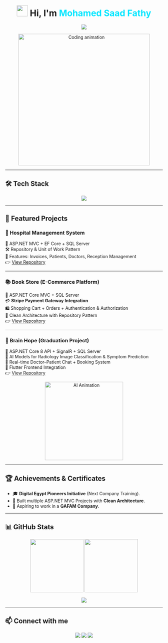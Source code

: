 <h1 align="center">
  <img src="https://media.giphy.com/media/hvRJCLFzcasrR4ia7z/giphy.gif" width="35">
  Hi, I'm <span style="color:#00E6FF">Mohamed Saad Fathy</span>
</h1>

<p align="center">
  <img src="https://readme-typing-svg.herokuapp.com?font=Fira+Code&size=22&duration=3000&pause=1000&color=00E6FF&center=true&vCenter=true&width=650&lines=Junior+.NET+Developer;ASP.NET+Core+MVC+%7C+Entity+Framework;SQL+Server+%7C+API+Development;Clean+Architecture+Enthusiast;Aspiring+to+Join+GAFAM" />
</p>

<p align="center">
  <img src="https://media.giphy.com/media/qgQUggAC3Pfv687qPC/giphy.gif" width="420" alt="Coding animation"/>
</p>

---

## 🛠️ Tech Stack  
<p align="center">
  <img src="https://skillicons.dev/icons?i=cs,dotnet,visualstudio,github,git,bootstrap&theme=dark" />
</p>

---

## 📂 Featured Projects  

### 🏥 Hospital Management System
🧩 ASP.NET MVC + EF Core + SQL Server  
🛠 Repository & Unit of Work Pattern  
📌 Features: Invoices, Patients, Doctors, Reception Management  
👉 [View Repository](https://github.com/mustafalabib1/HMS_project.git)

---

### 📚 Book Store (E-Commerce Platform)
🛒 ASP.NET Core MVC + SQL Server  
💳 **Stripe Payment Gateway Integration**  
🛍 Shopping Cart + Orders + Authentication & Authorization  
🧱 Clean Architecture with Repository Pattern  
👉 [View Repository](https://github.com/MohamedHawy14/Store_MVC.git)

---

### 🧠 Brain Hope (Graduation Project)
🤖 ASP.NET Core 8 API + SignalR + SQL Server  
🔬 AI Models for Radiology Image Classification & Symptom Prediction  
💬 Real-time Doctor–Patient Chat + Booking System  
📱 Flutter Frontend Integration  
👉 [View Repository](https://github.com/MohamedHawy14/Brain-Hope.git)

<p align="center">
  <img src="https://media.giphy.com/media/du3J3cXyzhj75IOgvA/giphy.gif" width="250" alt="AI Animation"/>
</p>

---

## 🏆 Achievements & Certificates  
- 🎓 **Digital Egypt Pioneers Initiative** (Next Company Training).  
- 🏅 Built multiple ASP.NET MVC Projects with **Clean Architecture**.  
- 🚀 Aspiring to work in a **GAFAM Company**.  

---

## 📊 GitHub Stats  
<p align="center">
  <img src="https://github-readme-stats.vercel.app/api?username=MohamedHawy14&show_icons=true&theme=tokyonight&hide_border=true" height="170px"/>
  <img src="https://github-readme-streak-stats.herokuapp.com?user=MohamedHawy14&theme=tokyonight&hide_border=true" height="170px"/>
</p>

<p align="center">
  <img src="https://github-profile-trophy.vercel.app/?username=MohamedHawy14&theme=radical&no-frame=true&no-bg=true&margin-w=15&row=1" />
</p>

---

## 📫 Connect with me  
<p align="center">
  <a href="mailto:Mohamedsaadfathey20192019@gmail.com"><img src="https://img.shields.io/badge/Email-%23EA4335.svg?&style=for-the-badge&logo=gmail&logoColor=white"/></a>
  <a href="https://www.linkedin.com/in/mohamed-saad-bb0119242"><img src="https://img.shields.io/badge/LinkedIn-%230077B5.svg?&style=for-the-badge&logo=linkedin&logoColor=white"/></a>
  <a href="https://github.com/MohamedHawy14"><img src="https://img.shields.io/badge/GitHub-%23181717.svg?&style=for-the-badge&logo=github&logoColor=white"/></a>
</p>
